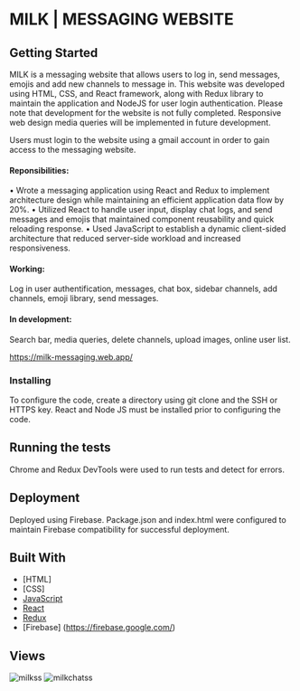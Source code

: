 # MILK | MESSAGING WEBSITE

## Getting Started

MILK is a messaging website that allows users to log in, send messages, emojis and add new channels to message in. This website was developed using HTML, CSS, and React framework, along with Redux library to maintain the application and NodeJS for user login authentication. Please note that development for the website is not fully completed. Responsive web design media queries will be implemented in future development.

Users must login to the website using a gmail account in order to gain access to the messaging website. 

#### Reponsibilities:
• Wrote a messaging application using React and Redux to implement architecture design while maintaining an efficient application data flow by 20%.
• Utilized React to handle user input, display chat logs, and send messages and emojis that maintained component reusability and quick reloading response.
• Used JavaScript to establish a dynamic client-sided architecture that reduced server-side workload and increased responsiveness.

#### Working: 
Log in user authentification, messages, chat box, sidebar channels, add channels, emoji library, send messages.

#### In development: 
Search bar, media queries, delete channels, upload images, online user list.

https://milk-messaging.web.app/

### Installing

To configure the code, create a directory using git clone and the SSH or HTTPS key. React and Node JS must be installed prior to configuring the code.

## Running the tests

Chrome and Redux DevTools were used to run tests and detect for errors. 

## Deployment

Deployed using Firebase. Package.json and index.html were configured to maintain Firebase compatibility for successful deployment.

## Built With

* [HTML] 
* [CSS] 
* [JavaScript](https://www.javascript.com/) 
* [React](https://reactjs.org/) 
* [Redux](https://react-redux.js.org/) 
* [Firebase] (https://firebase.google.com/)

## Views
![milkss](https://user-images.githubusercontent.com/97206862/175226575-e6a78ec7-045f-4a7f-ba84-d4d591f9cc4f.PNG)
![milkchatss](https://user-images.githubusercontent.com/97206862/175226581-a495be19-7bfb-4fa2-81eb-83bc60b1b073.PNG)


